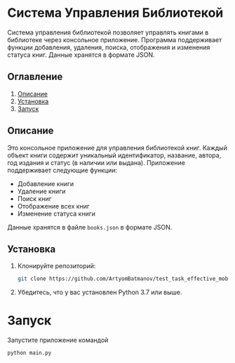 # Система Управления Библиотекой

Система управления библиотекой позволяет управлять книгами в библиотеке через консольное приложение. Программа
поддерживает функции добавления, удаления, поиска, отображения и изменения статуса книг. Данные хранятся в формате JSON.

## Оглавление

1. [Описание](#описание)
2. [Установка](#установка)
3. [Запуск](#запуск)


## Описание

Это консольное приложение для управления библиотекой книг. Каждый объект книги содержит уникальный идентификатор,
название, автора, год издания и статус (в наличии или выдана). Приложение поддерживает следующие функции:

- Добавление книги
- Удаление книги
- Поиск книг
- Отображение всех книг
- Изменение статуса книги

Данные хранятся в файле `books.json` в формате JSON.

## Установка

1. Клонируйте репозиторий:

   ```bash
   git clone https://github.com/ArtyomBatmanov/test_task_effective_mobile_2.git
   ```
2. Убедитесь, что у вас установлен Python 3.7 или выше.

# Запуск

Запустите приложение командой

   ```bash
python main.py   
```